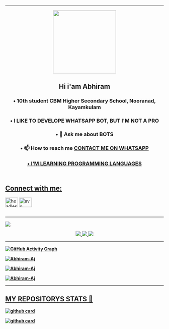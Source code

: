 

<hr></hr>
<!---
![My card name](https://cardivo.vercel.app/api?name=ABHIRAM_✌_SACHU&description=Hi,%20Welcome%20To%20My%20Profile%20😈&image=https://avatars.githubusercontent.com/u/95849340?v=4&s=10?v=4&backgroundColor=%23ecf0f1&instagram=abhiram_sachu_aj&github=Abhiram-Aj&twitter=&pattern=leaf&colorPattern=%23eaeaea)
--->

<section id="main">
						<header>
							 <a href="as.png"><span class="avatar"><img width='200' height='200'  src="https://i.imgur.com/fKzd59Q.jpeg" alt=""> </a></span>
							<h1>Hi i'am Abhiram </h1>
							<h3 >• 10th student CBM Higher Secondary School, Nooranad, Kayamkulam</h3><h3>• I LIKE TO DEVELOPE WHATSAPP BOT, BUT I'M NOT A PRO</h3><h3>• 💬 Ask me about <strong>BOTS</strong></h3><h3>• 📫 How to reach me <a href="https://wa.me/917736771516?text=HI,%20I%20GOT%20THIS%20FROM%20YOUR%20WEBSITE%20❤">CONTACT ME ON WHATSAPP </h3><h3> • I'M LEARNING PROGRAMMING LANGUAGES
						</header>

<h2 align="left">Connect with me:</h2>
<p align="left">

<a href="https://instagram.com/KING_AS_OFC" target="blank"><img align="center" src="https://raw.githubusercontent.com/rahuldkjain/github-profile-readme-generator/master/src/images/icons/Social/instagram.svg" alt="headless_angels.exo" height="30" width="40" /></a>
<a href="https://wa.me/917736771516" target="blank"><img align="center" src="https://raw.githubusercontent.com/rahuldkjain/github-profile-readme-generator/master/src/images/icons/Social/whatsapp.svg" alt="avo" height="30" width="40" /></a>
</br></br>
						
_______						
<img src="https://telegra.ph/file/72a4abf2a093bc0d4f6ed.jpg">

<p align="center">
  <a href="https://github.com/Abhiram-Aj">
    <img src="https://komarev.com/ghpvc/?username=Abhiram-Aj&label=Profile%200views&color=0000FF&label=Profile+Views&style=plastic">
</a>
  <a href="https://github.com/Abhiram-Aj?tab=stars">
    <img src="https://img.shields.io/github/stars/Abhiram-Aj?color=0000FF&label=Stargazers&style=plastic">

  </a>
  <a href="https://github.com/Abhiram-Aj?tab=followers">
    <img src="https://img.shields.io/github/followers/Abhiram-Aj?color=0000FF&label=Followers&style=plastic">
<b>

----

  <img src="https://activity-graph.herokuapp.com/graph?username=Abhiram-Aj&amp;bg_color=000000&amp;color=4fff67&amp;line=4fff67&amp;point=ffffff&amp;area=true&amp;hide_border=true" alt="GitHub Activity Graph">
  </div>
<p align="center">
<p><img align="center" src="https://github-readme-stats.vercel.app/api/top-langs?username=Abhiram-Aj&show_icons=true&theme=dark&locale=en&layout=compact" alt="Abhiram-Aj" /></p>

<p align="center">
<p><img align="center" src="https://github-readme-stats.vercel.app/api?username=Abhiram-Aj&show_icons=true&theme=dark&locale=en" alt="Abhiram-Aj" /></p>

<p><img align="center" src="https://github-readme-streak-stats.herokuapp.com/?user=Abhiram-Aj&theme=dark" alt="Abhiram-Aj" /></p>
</p>

</div>

----
## MY REPOSITORYS STATS 🔭

[![github card](https://github-readme-stats.vercel.app/api/pin/?username=Abhiram-Aj&repo=RDX&theme=dark)](https://github.com/Abhiram-Aj/RDX)

[![github card](https://github-readme-stats.vercel.app/api/pin/?username=Abhiram-Aj&repo=Abhiram-Aj&theme=dark)](https://github.com/Abhiram-Aj/DADA)




